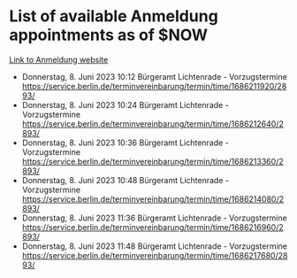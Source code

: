 # List of available Anmeldung appointments as of $NOW
[Link to Anmeldung website](https://service.berlin.de/terminvereinbarung/termin/tag.php?termin=1&anliegen[]=120686&dienstleisterlist=122210,122217,327316,122219,327312,122227,327314,122231,327346,122243,327348,122254,122252,329742,122260,329745,122262,329748,122271,327278,122273,327274,122277,327276,330436,122280,327294,122282,327290,122284,327292,122291,327270,122285,327266,122286,327264,122296,327268,150230,329760,122297,327286,122294,327284,122312,329763,122314,329775,122304,327330,122311,327334,122309,327332,317869,122281,327352,122279,329772,122283,122276,327324,122274,327326,122267,329766,122246,327318,122251,327320,122257,327322,122208,327298,122226,327300&herkunft=http%3A%2F%2Fservice.berlin.de%2Fdienstleistung%2F120686%2F)
- Donnerstag, 8. Juni 2023 10:12 Bürgeramt Lichtenrade - Vorzugstermine https://service.berlin.de/terminvereinbarung/termin/time/1686211920/2893/
- Donnerstag, 8. Juni 2023 10:24 Bürgeramt Lichtenrade - Vorzugstermine https://service.berlin.de/terminvereinbarung/termin/time/1686212640/2893/
- Donnerstag, 8. Juni 2023 10:36 Bürgeramt Lichtenrade - Vorzugstermine https://service.berlin.de/terminvereinbarung/termin/time/1686213360/2893/
- Donnerstag, 8. Juni 2023 10:48 Bürgeramt Lichtenrade - Vorzugstermine https://service.berlin.de/terminvereinbarung/termin/time/1686214080/2893/
- Donnerstag, 8. Juni 2023 11:36 Bürgeramt Lichtenrade - Vorzugstermine https://service.berlin.de/terminvereinbarung/termin/time/1686216960/2893/
- Donnerstag, 8. Juni 2023 11:48 Bürgeramt Lichtenrade - Vorzugstermine https://service.berlin.de/terminvereinbarung/termin/time/1686217680/2893/
